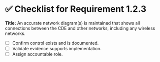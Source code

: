 # ✅ Checklist for Requirement 1.2.3

**Title:** An accurate network diagram(s) is maintained that shows all connections between the CDE and other networks, including any wireless networks.

- [ ] Confirm control exists and is documented.
- [ ] Validate evidence supports implementation.
- [ ] Assign accountable role.
